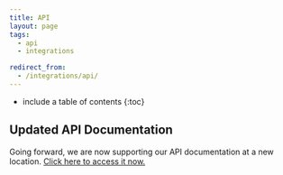 ```yaml
---
title: API
layout: page
tags:
  - api
  - integrations

redirect_from:
  - /integrations/api/
---
```


* include a table of contents
{:toc}

## Updated API Documentation

Going forward, we are now supporting our API documentation at a new location. [Click here to access it now.](https://apidocs.codeship.com/v1/)
